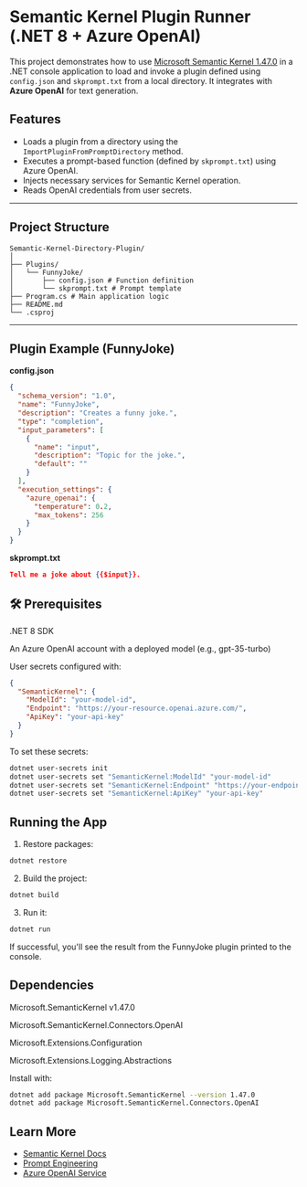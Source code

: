 # Semantic Kernel Plugin Runner (.NET 8 + Azure OpenAI)

This project demonstrates how to use [Microsoft Semantic Kernel 1.47.0](https://github.com/microsoft/semantic-kernel) in a .NET console application to load and invoke a plugin defined using `config.json` and `skprompt.txt` from a local directory. It integrates with **Azure OpenAI** for text generation.

## Features

- Loads a plugin from a directory using the `ImportPluginFromPromptDirectory` method.
- Executes a prompt-based function (defined by `skprompt.txt`) using Azure OpenAI.
- Injects necessary services for Semantic Kernel operation.
- Reads OpenAI credentials from user secrets.

---

## Project Structure

```
Semantic-Kernel-Directory-Plugin/
│ 
├── Plugins/
│   └── FunnyJoke/
│       ├── config.json # Function definition
│       └── skprompt.txt # Prompt template
├── Program.cs # Main application logic
├── README.md
└── .csproj
```

---

## Plugin Example (FunnyJoke)

**config.json**

```json
{
  "schema_version": "1.0",
  "name": "FunnyJoke",
  "description": "Creates a funny joke.",
  "type": "completion",
  "input_parameters": [
    {
      "name": "input",
      "description": "Topic for the joke.",
      "default": ""
    }
  ],
  "execution_settings": {
    "azure_openai": {
      "temperature": 0.2,
      "max_tokens": 256
    }
  }
}
```

**skprompt.txt**

```json
Tell me a joke about {{$input}}.
```

## 🛠️ Prerequisites

.NET 8 SDK

An Azure OpenAI account with a deployed model (e.g., gpt-35-turbo)

User secrets configured with:

```json
{
  "SemanticKernel": {
    "ModelId": "your-model-id",
    "Endpoint": "https://your-resource.openai.azure.com/",
    "ApiKey": "your-api-key"
  }
}
```

To set these secrets:

```bash
dotnet user-secrets init
dotnet user-secrets set "SemanticKernel:ModelId" "your-model-id"
dotnet user-secrets set "SemanticKernel:Endpoint" "https://your-endpoint/"
dotnet user-secrets set "SemanticKernel:ApiKey" "your-api-key"

```

## Running the App

1. Restore packages:

```bash
dotnet restore
```

2. Build the project:

```bash
dotnet build
```

3. Run it:

```bash
dotnet run
```

If successful, you'll see the result from the FunnyJoke plugin printed to the console.

## Dependencies

Microsoft.SemanticKernel v1.47.0

Microsoft.SemanticKernel.Connectors.OpenAI

Microsoft.Extensions.Configuration

Microsoft.Extensions.Logging.Abstractions

Install with:

```bash
dotnet add package Microsoft.SemanticKernel --version 1.47.0
dotnet add package Microsoft.SemanticKernel.Connectors.OpenAI
```

## Learn More

- [Semantic Kernel Docs](https://learn.microsoft.com/semantic-kernel)
- [Prompt Engineering](https://learn.microsoft.com/semantic-kernel/prompts/prompt-template-format)
- [Azure OpenAI Service](https://learn.microsoft.com/azure/cognitive-services/openai/)
